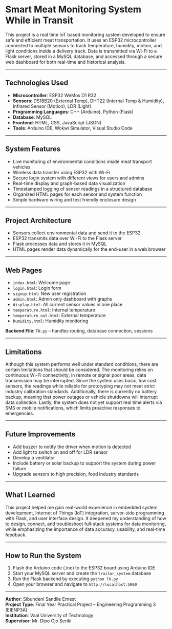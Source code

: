 # Smart Meat Monitoring System While in Transit

This project is a real time IoT based monitoring system developed to ensure safe and efficient meat transportation. It uses an ESP32 microcontroller connected to multiple sensors to track temperature, humidity, motion, and light conditions inside a delivery truck. Data is transmitted via Wi-Fi to a Flask server, stored in a MySQL database, and accessed through a secure web dashboard for both real-time and historical analysis.

---

## Technologies Used
- **Microcontroller**: ESP32 WeMos D1 R32  
- **Sensors**: DS18B20 (External Temp), DHT22 (Internal Temp & Humidity), Infrared Sensor (Motion), LDR (Light)  
- **Programming Languages**: C++ (Arduino), Python (Flask)  
- **Database**: MySQL  
- **Frontend**: HTML, CSS, JavaScript (JSON)  
- **Tools**: Arduino IDE, Wokwi Simulator, Visual Studio Code  

---

## System Features
- Live monitoring of environmental conditions inside meat transport vehicles  
- Wireless data transfer using ESP32 with Wi-Fi  
- Secure login system with different views for users and admins  
- Real-time display and graph-based data visualization  
- Timestamped logging of sensor readings in a structured database  
- Organized HTML pages for each sensor and system function  
- Simple hardware wiring and test friendly enclosure design  

---

## Project Architecture
- Sensors collect environmental data and send it to the ESP32  
- ESP32 transmits data over Wi-Fi to the Flask server  
- Flask processes data and stores it in MySQL  
- HTML pages render data dynamically for the end-user in a web browser  

---

##  Web Pages
- `index.html`: Welcome page  
- `login.html`: Login form  
- `signup.html`: New user registration  
- `admin.html`: Admin only dashboard with graphs  
- `display.html`: All current sensor values in one place  
- `temperature.html`: Internal temperature  
- `temperature_out.html`: External temperature  
- `humidity.html`: Humidity monitoring  

**Backend File**: `TH.py` – handles routing, database connection, sessions

---

## Limitations

Although this system performs well under standard conditions, there are certain limitations that should be considered. The monitoring relies on continuous Wi-Fi connectivity; in remote or signal poor areas, data transmission may be interrupted. Since the system uses basic, low cost sensors, the readings while reliable for prototyping may not meet strict industry calibration standards. Additionally, there is currently no battery backup, meaning that power outages or vehicle shutdowns will interrupt data collection. Lastly, the system does not yet support real time alerts via SMS or mobile notifications, which limits proactive responses to emergencies.

---

## Future Improvements
- Add buzzer to notify the driver when motion is detected
- Add light to switch on and off for LDR sensor
- Develop a ventilator 
- Include battery or solar backup to support the system during power failure  
- Upgrade sensors to high precision, food industry standards  

---

## What I Learned

This project helped me gain real-world experience in embedded system development, Internet of Things (IoT) integration, server-side programming with Flask, and user interface design. It deepened my understanding of how to design, connect, and troubleshoot full-stack systems for data monitoring, while emphasizing the importance of data accuracy, usability, and real-time feedback.

---

## How to Run the System

1. Flash the Arduino code (.ino) to the ESP32 board using Arduino IDE  
2. Start your MySQL server and create the `trailor_system` database  
3. Run the Flask backend by executing `python TH.py`  
4. Open your browser and navigate to `http://localhost:5000`  

---

**Author**: Sibundeni Sandile Ernest  
**Project Type**: Final Year Practical Project – Engineering Programming 3 (EIENP3A)  
**Institution**: Vaal University of Technology   
**Supervisor**: Mr. Dipo Ojo Seriki
